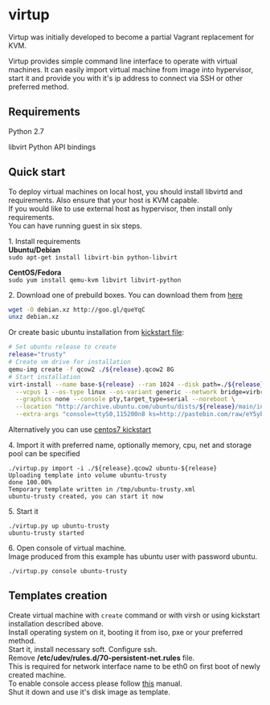 virtup
======

Virtup was initially developed to become a partial Vagrant replacement for KVM.

Virtup provides simple command line interface to operate with virtual machines.
It can easily import virtual machine from image into hypervisor, start it 
and provide you with it's ip address to connect via SSH or other preferred method.

## Requirements
Python 2.7

libvirt Python API bindings

## Quick start
To deploy virtual machines on local host, you should install 
libvirtd and requirements. Also ensure that your host is KVM capable.  
If you would like to use external host as hypervisor, then install only requirements.  
You can have running guest in six steps.

1\. Install requirements  
**Ubuntu/Debian**  
```sudo apt-get install libvirt-bin python-libvirt```

**CentOS/Fedora**  
```sudo yum install qemu-kvm libvirt libvirt-python```

2\. Download one of prebuild boxes. You can download them from [here](http://yadi.sk/d/KJROKkGb6Xv7u)

```bash
wget -O debian.xz http://goo.gl/queYqC
unxz debian.xz
```

Or create basic ubuntu installation from [kickstart file](./kickstarts/ubuntu-kickstart.cfg):

```bash
# Set ubuntu release to create
release="trusty"
# Create vm drive for installation
qemu-img create -f qcow2 ./${release}.qcow2 8G
# Start installation
virt-install --name base-${release} --ram 1024 --disk path=./${release}.qcow2,size=8 \
  --vcpus 1 --os-type linux --os-variant generic --network bridge=virbr0 \
  --graphics none --console pty,target_type=serial --noreboot \
  --location "http://archive.ubuntu.com/ubuntu/dists/${release}/main/installer-amd64/" \
  --extra-args "console=ttyS0,115200n8 ks=http://pastebin.com/raw/eY5ybGfc"
```

Alternatively you can use [centos7 kickstart](./kickstarts/centos-kickstart.cfg)

4\. Import it with preferred name, optionally memory, cpu, net and storage pool can be
specified

```
./virtup.py import -i ./${release}.qcow2 ubuntu-${release}
Uploading template into volume ubuntu-trusty
done 100.00%
Temporary template written in /tmp/ubuntu-trusty.xml
ubuntu-trusty created, you can start it now
```

5\. Start it

```
./virtup.py up ubuntu-trusty
ubuntu-trusty started
```

6\. Open console of virtual machine.  
Image produced from this example has ubuntu user with password ubuntu.

```
./virtup.py console ubuntu-trusty
```

## Templates creation
Create virtual machine with ```create``` command or with virsh or using kickstart
installation described above.  
Install operating system on it, booting it from iso, pxe or your preferred method.  
Start it, install necessary soft. Configure ssh.  
Remove **/etc/udev/rules.d/70-persistent-net.rules** file.  
This is required for network interface name to be eth0 on first boot of newly created machine.  
To enable console access please follow [this](http://www.vanemery.com/Linux/Serial/serial-console.html) manual.  
Shut it down and use it's disk image as template.

